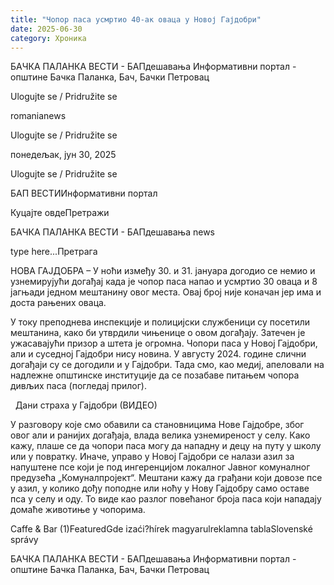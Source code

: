 ```yaml
---
title: "Чопор паса усмртио 40-ак оваца у Новој Гајдобри"
date: 2025-06-30
category: Хроника
---
```


БАЧКА ПАЛАНКА ВЕСТИ - БАПдешавања Информативни портал - општине Бачка Паланка, Бач, Бачки Петровац

Ulogujte se / Pridružite se

romanianews

Ulogujte se / Pridružite se

понедељак, јун 30, 2025

Ulogujte se / Pridružite se

БАП ВЕСТИИнформативни портал

Куцајте овдеПретражи

БАЧКА ПАЛАНКА ВЕСТИ - БАПдешавања news

type here...Претрага

НОВА ГАЈДОБРА – У ноћи између 30. и 31. јануара догодио се немио и узнемирујући догађај када је чопор паса напао и усмртио 30 оваца и 8 јагњади једном мештанину овог места. Овај број није коначан јер има и доста рањених оваца.

У току преподнева инспекције и полицијски службеници су посетили мештанина, како би утврдили чињенице о овом догађају. Затечен је ужасавајући призор а штета је огромна.
Чопори паса у Новој Гајдобри, али и суседној Гајдобри нису новина. У августу 2024. године слични догађаји су се догодили и у Гајдобри. Тада смо, као медиј, апеловали на надлежне општинске институције да се позабаве питањем чопора дивљих паса (погледај прилог).
 


 
Дани страха у Гајдобри (ВИДЕО)

У разговору које смо обавили са становницима Нове Гајдобре, због овог али и ранијих догађаја, влада велика узнемиреност у селу. Како кажу, плаше се да чопори паса могу да нападну и децу на путу у школу или у повратку.
Иначе, управо у Новој Гајдобри се налази азил за напуштене псе који је под ингеренцијом локалног Јавног комуналног предузећа „Комуналпројект“. Мештани кажу да грађани који довозе псе у азил, у колико дођу поподне или ноћу у Нову Гајдобру само оставе пса у селу и оду. То виде као разлог повећаног броја паса који нападају домаће животиње у чопорима.

Caffe & Bar (1)FeaturedGde izaći?hírek magyarulreklamna tablaSlovenské správy

БАЧКА ПАЛАНКА ВЕСТИ - БАПдешавања Информативни портал - општине Бачка Паланка, Бач, Бачки Петровац
